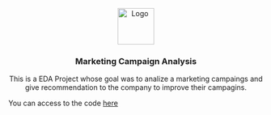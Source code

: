 <p align="center">
  <a href="https://github.com/CharlesDeLabra/EDA-Marketing-Campaign">
    <img src="https://via.placeholder.com/72" alt="Logo" width=72 height=72>
  </a>

  <h3 align="center">Marketing Campaign Analysis</h3>

  <p align="center">
    This is a EDA Project whose goal was to analize a marketing campaings and give recommendation to the company to improve their campagins.
    <br>
  </p>
</p>


You can access to the code [here](https://github.com/CharlesDeLabra/EDA-Marketing-Campaign/blob/main/Learner_Notebook_Project_Marketing_Campaign_Analysis.ipynb)

